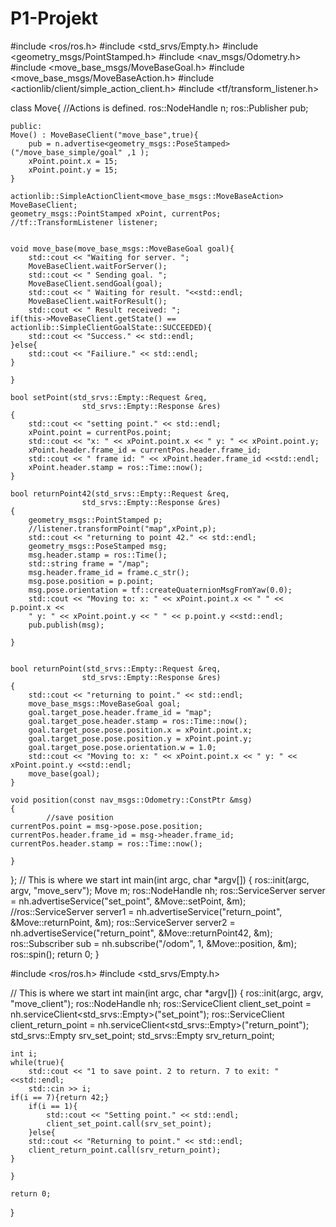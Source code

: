 # P1-Projekt



#include <ros/ros.h>
#include <std_srvs/Empty.h>
#include <geometry_msgs/PointStamped.h>
#include <nav_msgs/Odometry.h>
#include <move_base_msgs/MoveBaseGoal.h>
#include <move_base_msgs/MoveBaseAction.h>
#include <actionlib/client/simple_action_client.h>
#include <tf/transform_listener.h>

class Move{
    //Actions is defined.
    ros::NodeHandle n;
    ros::Publisher pub;
    
    public:
    Move() : MoveBaseClient("move_base",true){
        pub = n.advertise<geometry_msgs::PoseStamped>("/move_base_simple/goal" ,1 );
        xPoint.point.x = 15;
        xPoint.point.y = 15;
    }
    
    actionlib::SimpleActionClient<move_base_msgs::MoveBaseAction> MoveBaseClient;
    geometry_msgs::PointStamped xPoint, currentPos;
    //tf::TransformListener listener;

    
    void move_base(move_base_msgs::MoveBaseGoal goal){
        std::cout << "Waiting for server. ";
        MoveBaseClient.waitForServer();            
        std::cout << " Sending goal. ";
        MoveBaseClient.sendGoal(goal);             
        std::cout << " Waiting for result. "<<std::endl;
        MoveBaseClient.waitForResult();            
        std::cout << " Result received: ";
	if(this->MoveBaseClient.getState() == actionlib::SimpleClientGoalState::SUCCEEDED){
        std::cout << "Success." << std::endl;
	}else{
        std::cout << "Failiure." << std::endl;
	}

    }

    bool setPoint(std_srvs::Empty::Request &req,
                    std_srvs::Empty::Response &res)
    {
        std::cout << "setting point." << std::endl;
        xPoint.point = currentPos.point;
        std::cout << "x: " << xPoint.point.x << " y: " << xPoint.point.y;
        xPoint.header.frame_id = currentPos.header.frame_id;
        std::cout << " frame id: " << xPoint.header.frame_id <<std::endl;
        xPoint.header.stamp = ros::Time::now();
    }

    bool returnPoint42(std_srvs::Empty::Request &req,
                    std_srvs::Empty::Response &res)
    {
        geometry_msgs::PointStamped p;
        //listener.transformPoint("map",xPoint,p);
        std::cout << "returning to point 42." << std::endl;
        geometry_msgs::PoseStamped msg;
        msg.header.stamp = ros::Time();
        std::string frame = "/map";
        msg.header.frame_id = frame.c_str();
        msg.pose.position = p.point;
        msg.pose.orientation = tf::createQuaternionMsgFromYaw(0.0);
        std::cout << "Moving to: x: " << xPoint.point.x << " " << p.point.x << 
        " y: " << xPoint.point.y << " " << p.point.y <<std::endl;
        pub.publish(msg);
        
    }


    bool returnPoint(std_srvs::Empty::Request &req,
                    std_srvs::Empty::Response &res)
    {
        std::cout << "returning to point." << std::endl;
        move_base_msgs::MoveBaseGoal goal;
        goal.target_pose.header.frame_id = "map";
        goal.target_pose.header.stamp = ros::Time::now();
        goal.target_pose.pose.position.x = xPoint.point.x;
        goal.target_pose.pose.position.y = xPoint.point.y;
	    goal.target_pose.pose.orientation.w = 1.0;
        std::cout << "Moving to: x: " << xPoint.point.x << " y: " << xPoint.point.y <<std::endl;
        move_base(goal);
    }

    void position(const nav_msgs::Odometry::ConstPtr &msg)
    {
            //save position 
	currentPos.point = msg->pose.pose.position;
	currentPos.header.frame_id = msg->header.frame_id;
	currentPos.header.stamp = ros::Time::now();
    
    }

};
// This is where we start
int main(int argc, char *argv[])
{
    ros::init(argc, argv, "move_serv");
    Move m;
    ros::NodeHandle nh;
    ros::ServiceServer server = nh.advertiseService("set_point", &Move::setPoint, &m);
    //ros::ServiceServer server1 = nh.advertiseService("return_point", &Move::returnPoint, &m);
    ros::ServiceServer server2 = nh.advertiseService("return_point", &Move::returnPoint42, &m);
    ros::Subscriber sub = nh.subscribe("/odom", 1, &Move::position, &m);
    ros::spin();
    return 0;
}


#include <ros/ros.h>
#include <std_srvs/Empty.h>

// This is where we start
int main(int argc, char *argv[])
{
    ros::init(argc, argv, "move_client");
    ros::NodeHandle nh;
    ros::ServiceClient client_set_point = nh.serviceClient<std_srvs::Empty>("set_point");
    ros::ServiceClient client_return_point = nh.serviceClient<std_srvs::Empty>("return_point");
    std_srvs::Empty srv_set_point;
    std_srvs::Empty srv_return_point;

    int i;
    while(true){
        std::cout << "1 to save point. 2 to return. 7 to exit: "<<std::endl;
        std::cin >> i;
	if(i == 7){return 42;}
        if(i == 1){
     	    std::cout << "Setting point." << std::endl;
            client_set_point.call(srv_set_point);
        }else{
	    std::cout << "Returning to point." << std::endl;
	    client_return_point.call(srv_return_point);
	}

    }

    return 0;
}
 
